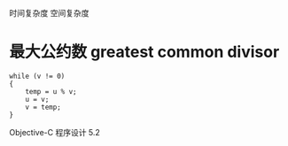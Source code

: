 时间复杂度
空间复杂度

# 最大公约数 greatest common divisor

```
while (v != 0)
{
	temp = u % v;
	u = v;
	v = temp;
}
```

Objective-C 程序设计 5.2
